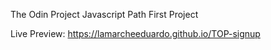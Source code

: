 The Odin Project Javascript Path First Project

Live Preview: https://lamarcheeduardo.github.io/TOP-signup

